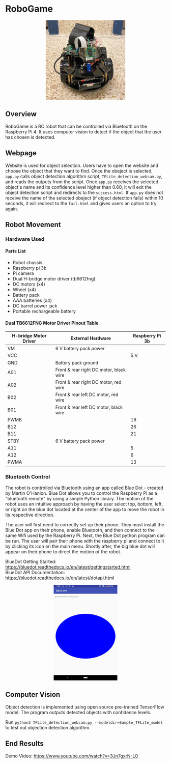# RoboGame

<p align="center">
	<img src="images/robot.jpg" width="250" height="250">
</p>

## Overview

RoboGame is a RC robot that can be controlled via Bluetooth on the Raspberry Pi 4. It uses computer vision to detect if the object that the user has chosen is detected. 

## Webpage

Website is used for object selection. Users have to open the website and choose the object that they want to find. Once the obeject is selected, `app.py` calls object detection algorithm script, `TFLite_detection_webcam.py`, and reads the outputs from the script. Once `app.py` receives the selected object's name and its confidence level higher than 0.60, it will exit the object detection script and redirects to the `success.html`. If `app.py` does not receive the name of the selected obeject (if object detection fails) within 10 seconds, it will redirect to the `fail.html` and gives users an option to try again.

## Robot Movement

### Hardware Used

#### Parts List
* Robot chassis
* Raspberry pi 3b
* Pi camera
* Dual H-bridge motor driver (tb6612fng)
* DC motors (x4)
* Wheel (x4)
* Battery pack
* AAA batteries (x4)
* DC barrel power jack
* Portable rechargeable battery

#### Dual TB6612FNG Motor Driver Pinout Table

| H-bridge Motor Driver  | External Hardware                        | Raspberry Pi 3b  | 
| ---------------------- | ---------------------------------------- |----------------- | 
| VM                     | 6 V battery pack power                   |                  |
| VCC                    |                                          | 5 V              |
| GND                    | Battery pack ground                      |                  |
| A01                    | Front & rear right DC motor, black wire  |                  |
| A02                    | Front & rear right DC motor, red wire    |                  |
| B02                    | Front & rear left DC motor, red wire     |                  |
| B01                    | Front & rear left DC motor, black wire   |                  |
| PWMB                   |                                          | 19               |
| B12                    |                                          | 26               |
| B11                    |                                          | 21               |
| STBY                   | 6 V battery pack power                   |                  |
| A11                    |                                          | 5                |
| A12                    |                                          | 6                |
| PWMA                   |                                          | 13               |

	 	

### Bluetooth Control

The robot is controlled via Bluetooth using an app called Blue Dot - created by Martin O'Hanlon. Blue Dot allows you to control the Raspberry Pi as a "bluetooth remote" by using a simple Python library. The motion of the robot uses an intuitive approach by having the user select top, bottom, left, or right on the blue dot located at the center of the app to move the robot in its respective direction.

The user will first need to correctly set up their phone. They must install the Blue Dot app on their phone, enable Bluetooth, and then connect to the same Wifi used by the Raspberry Pi. Next, the Blue Dot python program can be run. The user will pair their phone with the raspberry pi and connect to it by clicking its icon on the main menu. Shortly after, the big blue dot will appear on their phone to direct the motion of the robot. 

BlueDot Getting Started: https://bluedot.readthedocs.io/en/latest/gettingstarted.html \
BlueDot API Documentation: https://bluedot.readthedocs.io/en/latest/dotapi.html

<p align="center">
	<img src="images/Screenshot_20211214-010031.jpg" width="200" height="300">
</p>

## Computer Vision

Object detection is implemented using open source pre-trained TensorFlow model. The program outputs detected objects with confidence levels.

Run `python3 TFLite_detection_webcam.py --modeldir=Sample_TFLite_model` to test out objection detection algorithm.

## End Results
Demo Video: https://www.youtube.com/watch?v=3Jn7gxrN-L0
